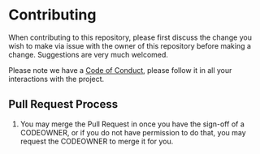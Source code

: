 # Contributing
When contributing to this repository, please first discuss the change you wish to make via issue with the owner of this repository before making a change. Suggestions are very much welcomed.

Please note we have a [Code of Conduct](https://github.com/IAmHughes/used-car-checklist/blob/master/.github/CODE_OF_CONDUCT.md), please follow it in all your interactions with the project.

## Pull Request Process
1. You may merge the Pull Request in once you have the sign-off of a CODEOWNER, or if you do not have permission to do that, you may request the CODEOWNER to merge it for you.
